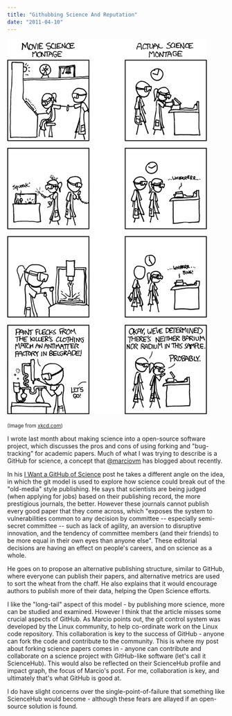 ```yaml
---
title: "Githubbing Science And Reputation"
date: "2011-04-10"
---
```


![XKCD comic](./24423520-xkcd.png)

<small>(Image from [xkcd.com](http://xkcd.com))</small>

I wrote last month about making science into a open-source software project, which discusses the pros and cons of using forking and "bug-tracking" for academic papers. Much of what I was trying to describe is a GitHub for science, a concept that [@marciovm](http://twitter.com/marciovm) has blogged about recently.

In his [I Want a GitHub of Science](http://marciovm.com/i-want-a-github-of-science) post he takes a different angle on the idea, in which the git model is used to explore how science could break out of the "old-media" style publishing. He says that scientists are being judged (when applying for jobs) based on their publishing record, the more prestigious journals, the better. However these journals cannot publish every good paper that they come across, which "exposes the system to vulnerabilities common to any decision by committee -- especially semi-secret committee -- such as lack of agility, an aversion to disruptive innovation, and the tendency of committee members (and their friends) to be more equal in their own eyes than anyone else". These editorial decisions are having an effect on people's careers, and on science as a whole.

He goes on to propose an alternative publishing structure, similar to GitHub, where everyone can publish their papers, and alternative metrics are used to sort the wheat from the chaff. He also explains that it would encourage authors to publish more of their data, helping the Open Science efforts.

I like the "long-tail" aspect of this model - by publishing more science, more can be studied and examined. However I think that the article misses some crucial aspects of GitHub. As Marcio points out, the git control system was developed by the Linux community, to help co-ordinate work on the Linux code repository. This collaboration is key to the success of GitHub - anyone can fork the code and contribute to the community. This is where my post about forking science papers comes in - anyone can contribute and collaborate on a science project with GitHub-like software (let's call it ScienceHub). This would also be reflected on their ScienceHub profile and impact graph, the focus of Marcio's post. For me, collaboration is key, and ultimately that's what GitHub is good at.

I do have slight concerns over the single-point-of-failure that something like ScienceHub would become - although these fears are allayed if an open-source solution is found.
